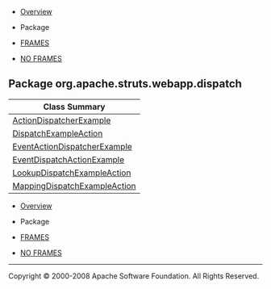 -   [Overview](../../../../../overview-summary.html.md)
-   Package

-   [FRAMES](../../../../../index.html.md)
-   [NO FRAMES](package-summary.html.md)

Package org.apache.struts.webapp.dispatch
-----------------------------------------

| Class Summary                                                     |
|-------------------------------------------------------------------|
| [ActionDispatcherExample](ActionDispatcherExample.html.md)           |
| [DispatchExampleAction](DispatchExampleAction.html.md)               |
| [EventActionDispatcherExample](EventActionDispatcherExample.html.md) |
| [EventDispatchActionExample](EventDispatchActionExample.html.md)     |
| [LookupDispatchExampleAction](LookupDispatchExampleAction.html.md)   |
| [MappingDispatchExampleAction](MappingDispatchExampleAction.html.md) |

-   [Overview](../../../../../overview-summary.html.md)
-   Package

-   [FRAMES](../../../../../index.html.md)
-   [NO FRAMES](package-summary.html.md)

------------------------------------------------------------------------

Copyright © 2000-2008 Apache Software Foundation. All Rights Reserved.
